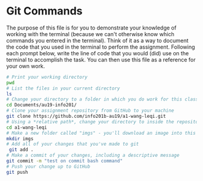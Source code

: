 # Git Commands
The purpose of this file is for you to demonstrate your knowledge of working with the terminal (because we can't otherwise know which commands you entered in the terminal). Think of it as a way to document the code that you used in the terminal to perform the assignment. Following each prompt below, write the line of code that you would (did) use on the terminal to accomplish the task. You can then use this file as a reference for your own work.

```bash
# Print your working directory
pwd
# List the files in your current directory
ls
# Change your directory to a folder in which you do work for this class
cd Documents/au19-info201/
# Clone your assignment repository from GitHub to your machine
git clone https://github.com/info201b-au19/a1-wang-leqi.git
# Using a *relative path*, change your directory to inside the repository you just cloned
cd a1-wang-leqi
# Make a new folder called "imgs" - you'll download an image into this folder
mkdir imgs
# Add all of your changes that you've made to git
 git add .
# Make a commit of your changes, including a descriptive message
git commit -m "test on commit bash command"
# Push your change up to GitHub
git push
```

